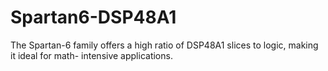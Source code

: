 # Spartan6-DSP48A1
The Spartan-6 family offers a high ratio of DSP48A1 slices to logic, making it ideal for math- intensive applications.
